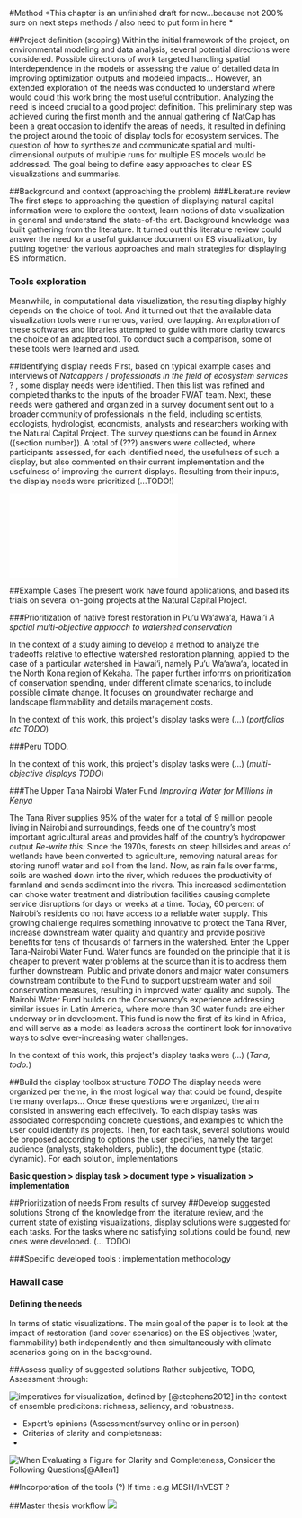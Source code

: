 #Method
*This chapter is an unfinished draft for now...because not 200% sure on next steps methods / also need to put form in here *
##Project definition (scoping)
Within the initial framework of the project, on environmental modeling and data analysis, several potential directions were considered. Possible directions of work targeted handling spatial interdependence in the models or assessing the value of detailed data in improving optimization outputs and modeled impacts... However, an extended exploration of the needs was conducted to understand where would could this work bring the most useful contribution. Analyzing the need is indeed crucial to a good project definition. This preliminary step was achieved during the first month and the annual gathering of NatCap has been a great occasion to identify the areas of needs, it resulted in defining the project around the topic of display tools for ecosystem services. The question of how to synthesize and communicate spatial and multi-dimensional outputs of multiple runs for multiple ES models would be addressed. The goal being to define easy approaches to clear ES visualizations and summaries.
##Background and context (approaching the problem)
###Literature review
The first steps to approaching the question of displaying natural capital information were to explore the context, learn notions of data visualization in general and understand the state-of-the art. Background knowledge was built gathering from the literature. It turned out this literature review could answer the need for a useful guidance document on ES visualization, by putting together the various approaches and main strategies for displaying ES information. 

### Tools exploration
Meanwhile, in computational data visualization, the resulting display highly depends on the choice of tool. And it turned out that the available data visualization tools were numerous, varied, overlapping. An exploration of these softwares and libraries attempted to guide with more clarity towards the choice of an adapted tool. To conduct such a comparison, some of these tools were learned and used.

##Identifying display needs
First, based on typical example cases and interviews of *Natcappers* / *professionals in the field of ecosystem services* ? , some display needs were identified. Then this list was refined and completed thanks to the inputs of the broader FWAT team. Next, these needs were gathered and organized in a survey document sent out to a broader community of professionals in the field, including scientists, ecologists, hydrologist, economists, analysts and researchers working with the Natural Capital Project. The survey questions can be found in Annex ({section number}). A total of (???) answers were collected, where participants assessed, for each identified need, the usefulness of such a display, but also commented on their current implementation and the usefulness of improving the current displays. Resulting from their inputs, the display needs were prioritized (...TODO!)

![Gathering NatCappers' visualizations needs and tools survey sample empty page -- *Survey here or in Annex ?*](../images/survey.pdf)

##Example Cases
The present work have found applications, and based its trials on several on-going projects at the Natural Capital Project. 

###Prioritization of native forest restoration in Pu‘u Wa‘awa‘a, Hawai‘i
*A spatial multi-objective approach to watershed conservation*

In the context of a study aiming to develop a method to analyze the tradeoffs relative to effective watershed restoration planning, applied to the case of a particular watershed in Hawai‘i, namely Pu‘u Wa‘awa‘a, located in the North Kona region of Kekaha. The paper further informs on prioritization of conservation spending, under different climate scenarios, to include possible climate change. It focuses on groundwater recharge and landscape flammability and details management costs. 
 
In the context of this work, this project's display tasks were (...) (*portfolios etc TODO*)

###Peru
TODO. 

In the context of this work, this project's display tasks were (...) (*multi-objective displays TODO*)

###The Upper Tana Nairobi Water Fund*Improving Water for Millions in Kenya*The Tana River supplies 95% of the water for a total of 9 million people living in Nairobi and surroundings, feeds one of the country’s most important agricultural areas and provides half of the country’s hydropower output
*Re-write this:* Since the 1970s, forests on steep hillsides and areas of wetlands have been converted to agriculture, removing natural areas for storing runoff water and soil from the land. Now, as rain falls over farms, soils are washed down into the river, which reduces the productivity of farmland and sends sediment into the rivers. This increased sedimentation can choke water treatment and distribution facilities causing complete service disruptions for days or weeks at a time. Today, 60 percent of Nairobi’s residents do not have access to a reliable water supply.This growing challenge requires something innovative to protect the Tana River, increase downstream water quality and quantity and provide positive benefits for tens of thousands of farmers in the watershed. Enter the Upper Tana-Nairobi Water Fund. Water funds are founded on the principle that it is cheaper to prevent water problems at the source than it is to address them further downstream. Public and private donors and major water consumers downstream contribute to the Fund to support upstream water and soil conservation measures, resulting in improved water quality and supply.The Nairobi Water Fund builds on the Conservancy’s experience addressing similar issues in Latin America, where more than 30 water funds are either underway or in development. This fund is now the first of its kind in Africa, and will serve as a model as leaders across the continent look for innovative ways to solve ever-increasing water challenges.


In the context of this work, this project's display tasks were (...) (*Tana, todo.*)
##Build the display toolbox structure
*TODO*
The display needs were organized per theme, in the most logical way that could be found, despite the many overlaps...
Once these questions were organized, the aim consisted in answering each effectively.
To each display tasks was associated  corresponding concrete questions, and examples to which the user could identify its projects. Then, for each task, several solutions would be proposed according to options the user specifies, namely the target audience (analysts, stakeholders, public), the document type (static, dynamic). For each solution, implementations

**Basic question > display task > document type > visualization > implementation**##Prioritization of needs
From results of survey##Develop suggested solutions
Strong of the knowledge from the literature review, and the current state of existing visualizations, display solutions were suggested for each tasks. For the tasks where no satisfying solutions could be found, new ones were developed. (... TODO)

###Specific developed tools : implementation methodology
### Hawaii case
#### Defining the needs
In terms of static visualizations. The main goal of the paper  is to look at the impact of restoration (land cover scenarios) on the ES objectives (water, flammability) both independently and then simultaneously with climate scenarios going on in the background.
 
##Assess quality of suggested solutions 
Rather subjective, 
TODO, Assessment through:

![imperatives for visualization, defined by [@stephens2012] in the context of ensemble predicitons:  richness, saliency, and robustness.](../images/criterias.png)


* Expert's opinions (Assessment/survey online or in person)
* Criterias of clarity and completeness:
*
![When Evaluating a Figure for Clarity and Completeness, Consider the Following Questions[@Allen1]](../images/assess_table.png)
##Incorporation of the tools (?)
If time : e.g MESH/InVEST ?

##Master thesis workflow 
![](../images/workflow.png)